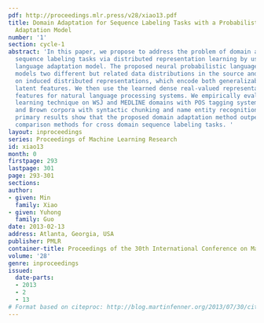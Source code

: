```yaml
---
pdf: http://proceedings.mlr.press/v28/xiao13.pdf
title: Domain Adaptation for Sequence Labeling Tasks with a Probabilistic Language
  Adaptation Model
number: '1'
section: cycle-1
abstract: 'In this paper, we propose to address the problem of domain adaptation for
  sequence labeling tasks via distributed representation learning by using a log-bilinear
  language adaptation model. The proposed neural probabilistic language model simultaneously
  models two different but related data distributions in the source and target domains   based
  on induced distributed representations, which encode both generalizable and domain-specific
  latent features. We then use the learned dense real-valued representation as   augmenting
  features for natural language processing systems. We empirically evaluate the proposed
  learning technique on WSJ and MEDLINE domains with POS tagging systems, and on WSJ
  and Brown corpora with syntactic chunking and name entity recognition systems. Our
  primary results show that the proposed domain adaptation method outperforms a number
  comparison methods for cross domain sequence labeling tasks. '
layout: inproceedings
series: Proceedings of Machine Learning Research
id: xiao13
month: 0
firstpage: 293
lastpage: 301
page: 293-301
sections: 
author:
- given: Min
  family: Xiao
- given: Yuhong
  family: Guo
date: 2013-02-13
address: Atlanta, Georgia, USA
publisher: PMLR
container-title: Proceedings of the 30th International Conference on Machine Learning
volume: '28'
genre: inproceedings
issued:
  date-parts:
  - 2013
  - 2
  - 13
# Format based on citeproc: http://blog.martinfenner.org/2013/07/30/citeproc-yaml-for-bibliographies/
---
```

